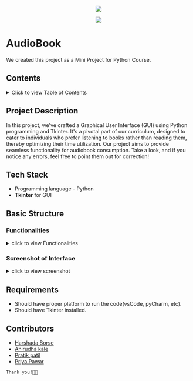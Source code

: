 <!DOCTYPE html>
<html lang="en">
<head>
<meta charset="UTF-8">
<meta name="viewport" content="width=device-width, initial-scale=1.0">
<!-- <title>AudioBook</title> -->
</head>
<body>
<div align="center">
  <p>
    <p align="center">
      <img align="center" src="https://readme-typing-svg.herokuapp.com?color=%23${textVal}&lines=+👋🏻+Welcome+to+Listen+Books+👋🏻;👨🏻‍💻+Lets+Build+Together+👩🏻‍💻;💡+A+Python+Project+💡">
    </p>
    <img src="https://capsule-render.vercel.app/api?type=rect&color=gradient&height=2.5"/>
  </p>
</div>

<h1>AudioBook</h1>

<p>We created this project as a Mini Project for Python Course.</p>

<h2>Contents</h2>

<details>
  <summary>Click to view Table of Contents</summary>

  <ul>
    <li>Project Description</li>
    <li>Tech Stack</li>
    <li>Basic Structure
      <ul>
        <li>Functionalities</li>
        <li>Screenshots of the Interface</li>
      </ul>
    </li>
    <li>Requirements</li>
  </ul>
</details>

<h2>Project Description</h2>

<p>In this project, we've crafted a Graphical User Interface (GUI) using Python programming and Tkinter. It's a pivotal part of our curriculum, designed to cater to individuals who prefer listening to books rather than reading them, thereby optimizing their time utilization. Our project aims to provide seamless functionality for audiobook consumption. Take a look, and if you notice any errors, feel free to point them out for correction!</p>

<h2>Tech Stack</h2>

<ul>
  <li>Programming language - Python</li>
  <li><b>Tkinter</b> for GUI</li>
</ul>

<h2>Basic Structure</h2>

<h3>Functionalities</h3>

<details>
  <summary>click to view Functionalities</summary>
  
  <ul>
    <li>Open
      <ul>
        <li>Where you can open the required book or pdf that you want to read</li>
      </ul>
    </li>
    <li>Listen
      <ul>
        <li>Here, we set up a sample audio for listening (It will not properly work for Hindi file but able to read it).</li>
      </ul>
    </li>
    <li>Read
      <ul>
        <li>Where, pdf will get open for reading.</li>
      </ul>
    </li>
    <li>Exit
      <ul>
        <li>To exit the application.</li>
      </ul>
    </li>
  </ul>
</details>
<h3>Screenshot of Interface</h3>
<details>
    <summary>click to view screenshot</summary>
    <ul>
            <img src="/ScreenShot.jpg" alt="ScreenShot" height="100">
    </ul>
</details>
<h2>Requirements</h2>

<ul>
  <li>Should have proper platform to run the code(vsCode, pyCharm, etc).</li>
  <li>Should have Tkinter installed.</li>
</ul>

<h2>Contributors</h2>

<ul>
  <li><a href="https://github.com/harshadaborse">Harshada Borse</a></li>
  <li><a href="https://github.com/Anirudhakale98">Anirudha kale</a></li>
  <li><a href="https://github.com/patrick_18">Pratik patil</a></li>
  <li><a href="https://github.com/priyapawar1025">Priya Pawar</a></li>
</ul>

<p><code>Thank you!🧑‍💻</code></p>

</body>
</html>
